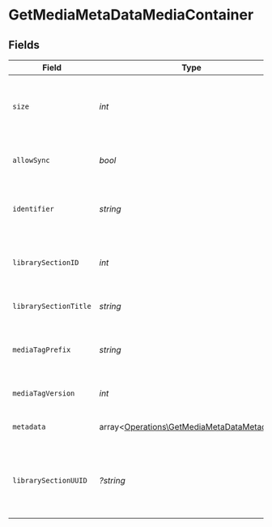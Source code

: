 # GetMediaMetaDataMediaContainer


## Fields

| Field                                                                                             | Type                                                                                              | Required                                                                                          | Description                                                                                       | Example                                                                                           |
| ------------------------------------------------------------------------------------------------- | ------------------------------------------------------------------------------------------------- | ------------------------------------------------------------------------------------------------- | ------------------------------------------------------------------------------------------------- | ------------------------------------------------------------------------------------------------- |
| `size`                                                                                            | *int*                                                                                             | :heavy_check_mark:                                                                                | Number of media items returned in this response.                                                  | 50                                                                                                |
| `allowSync`                                                                                       | *bool*                                                                                            | :heavy_check_mark:                                                                                | Indicates whether syncing is allowed.                                                             | false                                                                                             |
| `identifier`                                                                                      | *string*                                                                                          | :heavy_check_mark:                                                                                | An plugin identifier for the media container.                                                     | com.plexapp.plugins.library                                                                       |
| `librarySectionID`                                                                                | *int*                                                                                             | :heavy_check_mark:                                                                                | The unique identifier for the library section.                                                    | 2                                                                                                 |
| `librarySectionTitle`                                                                             | *string*                                                                                          | :heavy_check_mark:                                                                                | The title of the library section.                                                                 | TV Series                                                                                         |
| `mediaTagPrefix`                                                                                  | *string*                                                                                          | :heavy_check_mark:                                                                                | The prefix used for media tag resource paths.                                                     | /system/bundle/media/flags/                                                                       |
| `mediaTagVersion`                                                                                 | *int*                                                                                             | :heavy_check_mark:                                                                                | The version number for media tags.                                                                | 1734362201                                                                                        |
| `metadata`                                                                                        | array<[Operations\GetMediaMetaDataMetadata](../../Models/Operations/GetMediaMetaDataMetadata.md)> | :heavy_check_mark:                                                                                | An array of metadata items.                                                                       |                                                                                                   |
| `librarySectionUUID`                                                                              | *?string*                                                                                         | :heavy_minus_sign:                                                                                | The universally unique identifier for the library section.                                        | e69655a2-ef48-4aba-bb19-0cc34d1e7d36                                                              |